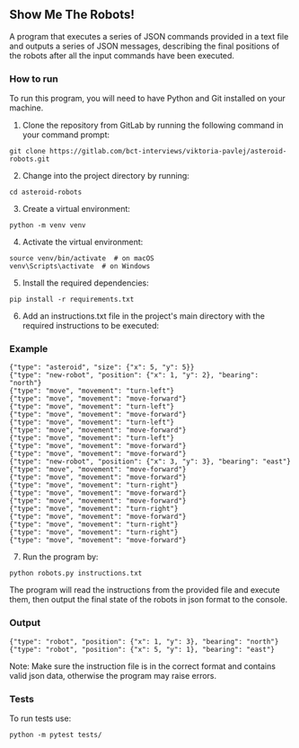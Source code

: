 ## Show Me The Robots!

A program that executes a series of JSON commands provided in a text file and outputs a series of JSON messages,  describing the final positions of the robots after all the input commands have been executed.

### How to run

To run this program, you will need to have Python and Git installed on your machine.

1. Clone the repository from GitLab by running the following command in your command prompt:
```
git clone https://gitlab.com/bct-interviews/viktoria-pavlej/asteroid-robots.git
```
2. Change into the project directory by running:
```
cd asteroid-robots
```
3. Create a virtual environment:
```
python -m venv venv
```
4. Activate the virtual environment:
```
source venv/bin/activate  # on macOS
venv\Scripts\activate  # on Windows 
```
5. Install the required dependencies:
```
pip install -r requirements.txt
```
6. Add an instructions.txt file in the project's main directory with the required instructions to be executed:
### Example

```
{"type": "asteroid", "size": {"x": 5, "y": 5}}
{"type": "new-robot", "position": {"x": 1, "y": 2}, "bearing": "north"}
{"type": "move", "movement": "turn-left"}
{"type": "move", "movement": "move-forward"}
{"type": "move", "movement": "turn-left"}
{"type": "move", "movement": "move-forward"}
{"type": "move", "movement": "turn-left"}
{"type": "move", "movement": "move-forward"}
{"type": "move", "movement": "turn-left"}
{"type": "move", "movement": "move-forward"}
{"type": "move", "movement": "move-forward"}
{"type": "new-robot", "position": {"x": 3, "y": 3}, "bearing": "east"}
{"type": "move", "movement": "move-forward"}
{"type": "move", "movement": "move-forward"}
{"type": "move", "movement": "turn-right"}
{"type": "move", "movement": "move-forward"}
{"type": "move", "movement": "move-forward"}
{"type": "move", "movement": "turn-right"}
{"type": "move", "movement": "move-forward"}
{"type": "move", "movement": "turn-right"}
{"type": "move", "movement": "turn-right"}
{"type": "move", "movement": "move-forward"}
```
7. Run the program by:
```
python robots.py instructions.txt
```

The program will read the instructions from the provided file and execute them, then output the final state of the robots in json format to the console.
### Output

```
{"type": "robot", "position": {"x": 1, "y": 3}, "bearing": "north"}
{"type": "robot", "position": {"x": 5, "y": 1}, "bearing": "east"}
```

Note: Make sure the instruction file is in the correct format and contains valid json data, otherwise the program may raise errors.

### Tests

To run tests use:

```
python -m pytest tests/
```
